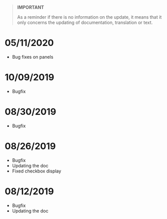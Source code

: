 >**IMPORTANT**
>
>As a reminder if there is no information on the update, it means that it only concerns the updating of documentation, translation or text.

# 05/11/2020

- Bug fixes on panels

# 10/09/2019

- Bugfix

# 08/30/2019

- Bugfix

# 08/26/2019

- Bugfix
- Updating the doc
- Fixed checkbox display

# 08/12/2019

- Bugfix
- Updating the doc
